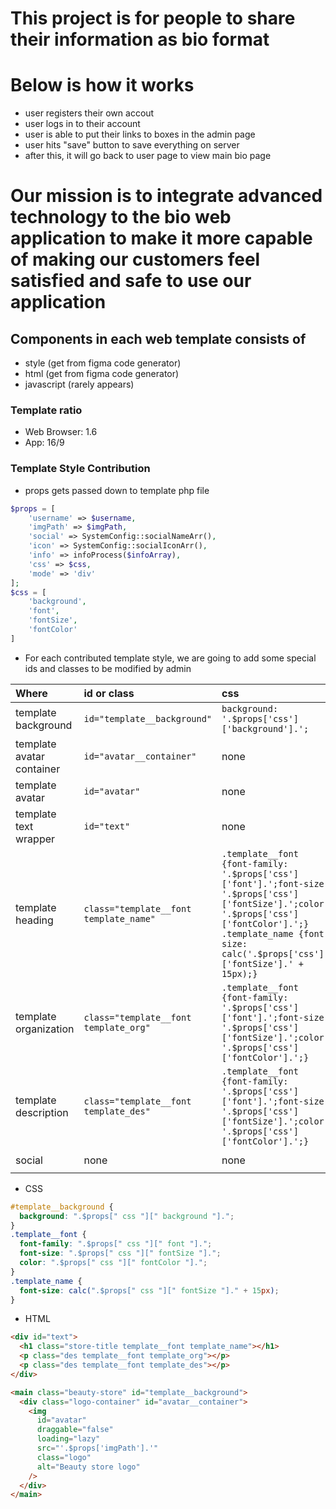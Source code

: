 # This project is for people to share their information as bio format

# Below is how it works

- user registers their own accout
- user logs in to their account
- user is able to put their links to boxes in the admin page
- user hits "save" button to save everything on server
- after this, it will go back to user page to view main bio page

# Our mission is to integrate advanced technology to the bio web application to make it more capable of making our customers feel satisfied and safe to use our application

## Components in each web template consists of

- style (get from figma code generator)
- html (get from figma code generator)
- javascript (rarely appears)

### Template ratio

- Web Browser: 1.6
- App: 16/9

### Template Style Contribution

- props gets passed down to template php file

```php
$props = [
    'username' => $username,
    'imgPath' => $imgPath,
    'social' => SystemConfig::socialNameArr(),
    'icon' => SystemConfig::socialIconArr(),
    'info' => infoProcess($infoArray),
    'css' => $css,
    'mode' => 'div'
];
$css = [
    'background',
    'font',
    'fontSize',
    'fontColor'
]
```

- For each contributed template style, we are going to add some special ids and classes to be modified by admin

| Where                     | id or class                            | css                                                                                                                                                                                                                | php                                 |
| :------------------------ | :------------------------------------- | :----------------------------------------------------------------------------------------------------------------------------------------------------------------------------------------------------------------- | :---------------------------------- |
| template background       | `id="template__background"`            | `background: '.$props['css']['background'].';`                                                                                                                                                                     | none                                |
| template avatar container | `id="avatar__container"`               | none                                                                                                                                                                                                               | none                                |
| template avatar           | `id="avatar"`                          | none                                                                                                                                                                                                               | none                                |
| template text wrapper     | `id="text"`                            | none                                                                                                                                                                                                               | none                                |
| template heading          | `class="template__font template_name"` | `.template__font {font-family: '.$props['css']['font'].';font-size: '.$props['css']['fontSize'].';color: '.$props['css']['fontColor'].';} .template_name {font-size: calc('.$props['css']['fontSize'].' + 15px);}` | none                                |
| template organization     | `class="template__font template_org"`  | `.template__font {font-family: '.$props['css']['font'].';font-size: '.$props['css']['fontSize'].';color: '.$props['css']['fontColor'].';}`                                                                         | none                                |
| template description      | `class="template__font template_des"`  | `.template__font {font-family: '.$props['css']['font'].';font-size: '.$props['css']['fontSize'].';color: '.$props['css']['fontColor'].';}`                                                                         | none                                |
| social                    | none                                   | none                                                                                                                                                                                                               | `socialMediaIcon($props)->render()` |

- CSS

```css
#template__background {
  background: ".$props[" css "][" background "].";
}
.template__font {
  font-family: ".$props[" css "][" font "].";
  font-size: ".$props[" css "][" fontSize "].";
  color: ".$props[" css "][" fontColor "].";
}
.template_name {
  font-size: calc(".$props[" css "][" fontSize "]." + 15px);
}
```

- HTML

```html
<div id="text">
  <h1 class="store-title template__font template_name"></h1>
  <p class="des template__font template_org"></p>
  <p class="des template__font template_des"></p>
</div>

<main class="beauty-store" id="template__background">
  <div class="logo-container" id="avatar__container">
    <img
      id="avatar"
      draggable="false"
      loading="lazy"
      src="'.$props['imgPath'].'"
      class="logo"
      alt="Beauty store logo"
    />
  </div>
</main>
```
